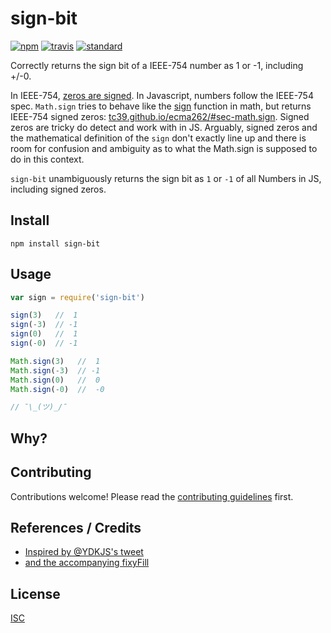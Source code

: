 # sign-bit

[![npm][npm-image]][npm-url]
[![travis][travis-image]][travis-url]
[![standard][standard-image]][standard-url]

[npm-image]: https://img.shields.io/npm/v/sign-bit.svg?style=flat-square
[npm-url]: https://www.npmjs.com/package/sign-bit
[travis-image]: https://img.shields.io/travis/bcomnes/sign-bit.svg?style=flat-square
[travis-url]: https://travis-ci.org/bcomnes/sign-bit
[standard-image]: https://img.shields.io/badge/code%20style-standard-brightgreen.svg?style=flat-square
[standard-url]: http://npm.im/standard

Correctly returns the sign bit of a IEEE-754 number as 1 or -1, including +/-0.

In IEEE-754, [zeros are signed](https://en.wikipedia.org/wiki/Signed_zero).  In Javascript, numbers follow the IEEE-754 spec.  `Math.sign` tries to behave like the [sign](https://en.wikipedia.org/wiki/Sign_function) function in math, but returns IEEE-754 signed zeros: [tc39.github.io/ecma262/#sec-math.sign](https://tc39.github.io/ecma262/#sec-math.sign).  Signed zeros are tricky do detect and work with in JS.  Arguably, signed zeros and the mathematical definition of the `sign` don't exactly line up and there is room for confusion and ambiguity as to what the Math.sign is supposed to do in this context.

`sign-bit` unambiguously returns the sign bit as `1` or `-1` of all Numbers in JS, including signed zeros.

## Install

```
npm install sign-bit
```

## Usage

```js
var sign = require('sign-bit')

sign(3)   //  1
sign(-3)  // -1
sign(0)   //  1
sign(-0)  // -1

Math.sign(3)   //  1
Math.sign(-3)  // -1
Math.sign(0)   //  0
Math.sign(-0)  //  -0

// ¯\_(ツ)_/¯
```

## Why?



## Contributing

Contributions welcome! Please read the [contributing guidelines](CONTRIBUTING.md) first.

## References / Credits

- [Inspired by @YDKJS's tweet](https://twitter.com/ydkjs/status/682225267276812288)
- [and the accompanying fixyFill](https://twitter.com/YDKJS/status/682226598683095040)

## License

[ISC](LICENSE)
